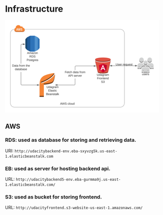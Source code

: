 # Infrastructure

![Architecture](diagram.png)

## AWS

### RDS: used as database for storing and retrieving data.

URI: `http://udacitybackend-env.eba-sxyvzg5k.us-east-1.elasticbeanstalk.com`

### EB: used as server for hosting backend api.

URL: `http://udacitybackend5-env.eba-gurmma9j.us-east-1.elasticbeanstalk.com/`

### S3: used as bucket for storing frontend.

URL: `http://udacityfrontend.s3-website-us-east-1.amazonaws.com/`
